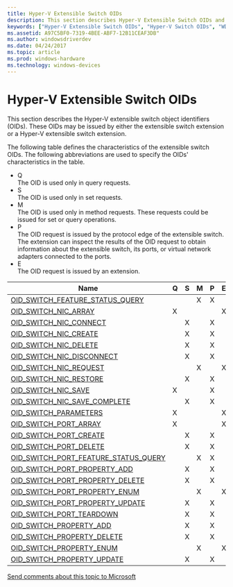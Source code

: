 ```yaml
---
title: Hyper-V Extensible Switch OIDs
description: This section describes Hyper-V Extensible Switch OIDs and their characteristics.
keywords: ["Hyper-V Extensible Switch OIDs", "Hyper-V Switch OIDs", "WDK Hyper-V Extensible Switch OIDs", "Hyper-V Extensible Switch object identifiers"]
ms.assetid: A97C5BF0-7319-4BEE-ABF7-12B11CEAF3DB"
ms.author: windowsdriverdev
ms.date: 04/24/2017
ms.topic: article
ms.prod: windows-hardware
ms.technology: windows-devices
---
```


# Hyper-V Extensible Switch OIDs

This section describes the Hyper-V extensible switch object identifiers (OIDs). These OIDs may be issued by either the extensible switch extension or a Hyper-V extensible switch extension.

The following table defines the characteristics of the extensible switch OIDs. The following abbreviations are used to specify the OIDs' characteristics in the table.

- Q  
The OID is used only in query requests.
- S  
The OID is used only in set requests.
- M  
The OID is used only in method requests. These requests could be issued for set or query operations.
- P  
The OID request is issued by the protocol edge of the extensible switch. The extension can inspect the results of the OID request to obtain information about the extensible switch, its ports, or virtual network adapters connected to the ports.
- E  
The OID request is issued by an extension.

| Name                                                                                                 | Q | S | M | P | E |
|---                                                                                                   |---|---|---|---|---|
| [OID_SWITCH_FEATURE_STATUS_QUERY](https://msdn.microsoft.com/library/windows/hardware/hh598260)      |   |   | X | X |   | 
| [OID_SWITCH_NIC_ARRAY](https://msdn.microsoft.com/library/windows/hardware/hh598261)                 | X |   |   |   | X | 
| [OID_SWITCH_NIC_CONNECT](https://msdn.microsoft.com/library/windows/hardware/hh598262)               |   | X |   | X |   |
| [OID_SWITCH_NIC_CREATE](https://msdn.microsoft.com/library/windows/hardware/hh598263)                |   | X |   | X |   |
| [OID_SWITCH_NIC_DELETE](https://msdn.microsoft.com/library/windows/hardware/hh598264)                |   | X |   | X |   |  
| [OID_SWITCH_NIC_DISCONNECT](https://msdn.microsoft.com/library/windows/hardware/hh598265)            |   | X |   | X |   | 
| [OID_SWITCH_NIC_REQUEST](https://msdn.microsoft.com/library/windows/hardware/hh598266)               |   |   | X |   | X |   
| [OID_SWITCH_NIC_RESTORE](https://msdn.microsoft.com/library/windows/hardware/hh598267)               |   | X |   | X |   |   
| [OID_SWITCH_NIC_SAVE](https://msdn.microsoft.com/library/windows/hardware/hh598268)                  | X |   |   | X |   |
| [OID_SWITCH_NIC_SAVE_COMPLETE](https://msdn.microsoft.com/library/windows/hardware/hh598269)         |   | X |   | X |   | 
| [OID_SWITCH_PARAMETERS](https://msdn.microsoft.com/library/windows/hardware/hh598270)                | X |   |   |   | X |
| [OID_SWITCH_PORT_ARRAY](https://msdn.microsoft.com/library/windows/hardware/hh598271)                | X |   |   |   | X | 
| [OID_SWITCH_PORT_CREATE](https://msdn.microsoft.com/library/windows/hardware/hh598272)               |   | X |   | X |   | 
| [OID_SWITCH_PORT_DELETE](https://msdn.microsoft.com/library/windows/hardware/hh598273)               |   | X |   | X |   | 
| [OID_SWITCH_PORT_FEATURE_STATUS_QUERY](https://msdn.microsoft.com/library/windows/hardware/hh598274) |   |   | X | X |   | 
| [OID_SWITCH_PORT_PROPERTY_ADD](https://msdn.microsoft.com/library/windows/hardware/hh598275)         |   | X |   | X |   |
| [OID_SWITCH_PORT_PROPERTY_DELETE](https://msdn.microsoft.com/library/windows/hardware/hh598276)      |   | X |   | X |   |   
| [OID_SWITCH_PORT_PROPERTY_ENUM](https://msdn.microsoft.com/library/windows/hardware/hh598277)        |   |   | X |   | X |   
| [OID_SWITCH_PORT_PROPERTY_UPDATE](https://msdn.microsoft.com/library/windows/hardware/hh598278)      |   | X |   | X |   | 
| [OID_SWITCH_PORT_TEARDOWN](https://msdn.microsoft.com/library/windows/hardware/hh598279)             |   | X |   | X |   |
| [OID_SWITCH_PROPERTY_ADD](https://msdn.microsoft.com/library/windows/hardware/hh598280)              |   | X |   | X |   | 
| [OID_SWITCH_PROPERTY_DELETE](https://msdn.microsoft.com/library/windows/hardware/hh598281)           |   | X |   | X |   | 
| [OID_SWITCH_PROPERTY_ENUM](https://msdn.microsoft.com/library/windows/hardware/hh598282)             |   |   | X |   | X |
| [OID_SWITCH_PROPERTY_UPDATE](https://msdn.microsoft.com/library/windows/hardware/hh598283)           |   | X |   | X |   | 


[Send comments about this topic to Microsoft](mailto:wsddocfb@microsoft.com?subject=Documentation%20feedback%20%5Bp_mb\p_mb%5D:%20Planning%20your%20APN%20database%20submission%20%20RELEASE:%20%281/18/2017%29&body=%0A%0APRIVACY%20STATEMENT%0A%0AWe%20use%20your%20feedback%20to%20improve%20the%20documentation.%20We%20don't%20use%20your%20email%20address%20for%20any%20other%20purpose,%20and%20we'll%20remove%20your%20email%20address%20from%20our%20system%20after%20the%20issue%20that%20you're%20reporting%20is%20fixed.%20While%20we're%20working%20to%20fix%20this%20issue,%20we%20might%20send%20you%20an%20email%20message%20to%20ask%20for%20more%20info.%20Later,%20we%20might%20also%20send%20you%20an%20email%20message%20to%20let%20you%20know%20that%20we've%20addressed%20your%20feedback.%0A%0AFor%20more%20info%20about%20Microsoft's%20privacy%20policy,%20see%20http://privacy.microsoft.com/default.aspx. "Send comments about this topic to Microsoft")